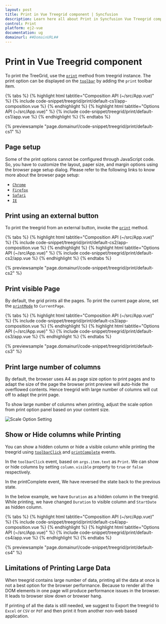 ```yaml
---
layout: post
title: Print in Vue Treegrid component | Syncfusion
description: Learn here all about Print in Syncfusion Vue Treegrid component of Syncfusion Essential JS 2 and more.
control: Print 
platform: ej2-vue
documentation: ug
domainurl: ##DomainURL##
---
```


# Print in Vue Treegrid component

To print the TreeGrid, use the [`print`](https://ej2.syncfusion.com/vue/documentation/api/treegrid/#print) method from treegrid instance. The print option can be displayed on the [`toolbar`](https://ej2.syncfusion.com/vue/documentation/api/treegrid/#toolbar) by adding the `print` toolbar item.

{% tabs %}
{% highlight html tabtitle="Composition API (~/src/App.vue)" %}
{% include code-snippet/treegrid/print/default-cs1/app-composition.vue %}
{% endhighlight %}
{% highlight html tabtitle="Options API (~/src/App.vue)" %}
{% include code-snippet/treegrid/print/default-cs1/app.vue %}
{% endhighlight %}
{% endtabs %}
        
{% previewsample "page.domainurl/code-snippet/treegrid/print/default-cs1" %}

## Page setup

Some of the print options cannot be configured through JavaScript code. So, you have to customize the layout, paper size, and margin options using the browser page setup dialog. Please refer to the following links to know more about the browser page setup:

* [`Chrome`](https://support.google.com/chrome/answer/1069693?hl=en&visit_id=1-636335333734668335-3165046395&rd=1)
* [`Firefox`](https://support.mozilla.org/en-US/kb/how-print-web-pages-firefox)
* [`Safari`](http://www.mintprintables.com/print-tips/adjust-margins-osx/)
* [`IE`](http://www.helpteaching.com/help/print/index.htm)

## Print using an external button

To print the treegrid from an external button, invoke the [`print`](https://ej2.syncfusion.com/vue/documentation/api/treegrid/#print) method.

{% tabs %}
{% highlight html tabtitle="Composition API (~/src/App.vue)" %}
{% include code-snippet/treegrid/print/default-cs2/app-composition.vue %}
{% endhighlight %}
{% highlight html tabtitle="Options API (~/src/App.vue)" %}
{% include code-snippet/treegrid/print/default-cs2/app.vue %}
{% endhighlight %}
{% endtabs %}
        
{% previewsample "page.domainurl/code-snippet/treegrid/print/default-cs2" %}

## Print visible Page

By default, the grid prints all the pages. To print the current page alone, set the [`printMode`](https://ej2.syncfusion.com/vue/documentation/api/grid/#printmode) to `CurrentPage`.

{% tabs %}
{% highlight html tabtitle="Composition API (~/src/App.vue)" %}
{% include code-snippet/treegrid/print/default-cs3/app-composition.vue %}
{% endhighlight %}
{% highlight html tabtitle="Options API (~/src/App.vue)" %}
{% include code-snippet/treegrid/print/default-cs3/app.vue %}
{% endhighlight %}
{% endtabs %}
        
{% previewsample "page.domainurl/code-snippet/treegrid/print/default-cs3" %}

## Print large number of columns

By default, the browser uses A4 as page size option to print pages and to adapt the size of the page the browser print preview will auto-hide the overflowed contents. Hence treegrid with large number of columns will cut off to adapt the print page.

To show large number of columns when printing, adjust the scale option from print option panel based on your content size.

![Scale Option Setting](./images/print-preview.png)

## Show or Hide columns while Printing

You can show a hidden column or hide a visible column while printing the treegrid using [`toolbarClick`](https://ej2.syncfusion.com/vue/documentation/api/treegrid/#toolbarclick) and [`printComplete`](https://ej2.syncfusion.com/vue/documentation/api/treegrid/#printcomplete) events.

In the `toolbarClick` event, based on `args.item.text` as `Print`. We can show or hide columns by setting `column.visible` property to `true` or `false` respectively.

In the printComplete event, We have reversed the state back to the previous state.

In the below example, we have `Duration` as a hidden column in the treegrid. While printing, we have changed `Duration` to visible column and `StartDate` as hidden column.

{% tabs %}
{% highlight html tabtitle="Composition API (~/src/App.vue)" %}
{% include code-snippet/treegrid/print/default-cs4/app-composition.vue %}
{% endhighlight %}
{% highlight html tabtitle="Options API (~/src/App.vue)" %}
{% include code-snippet/treegrid/print/default-cs4/app.vue %}
{% endhighlight %}
{% endtabs %}
        
{% previewsample "page.domainurl/code-snippet/treegrid/print/default-cs4" %}

## Limitations of Printing Large Data

When treegrid contains large number of data, printing all the data at once is not a best option for the browser performance. Because to render all the DOM elements in one page will produce performance issues in the browser. It leads to browser slow down or browser hang.

If printing of all the data is still needed, we suggest to Export the treegrid to `Excel` or `CSV` or `Pdf` and then print it from another non-web based application.